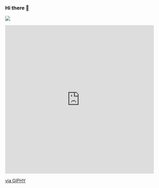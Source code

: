 ### Hi there 👋

![]([http://www.reactiongifs.us/wp-content/uploads/2013/10/nuh_uh_conan_obrien.gif](https://giphy.com/embed/xUOwGcu6wd0cXBj5n2))

<iframe src="https://giphy.com/embed/xUOwGcu6wd0cXBj5n2" width="480" height="480" frameBorder="0" class="giphy-embed" allowFullScreen></iframe><p><a href="https://giphy.com/gifs/kawaii-vaporwave-seapunk-xUOwGcu6wd0cXBj5n2">via GIPHY</a></p>

<!--

- 🔭 I’m currently working on ...
- 🌱 I’m currently learning ...
- 👯 I’m looking to collaborate on ...
- 🤔 I’m looking for help with ...
- 💬 Ask me about ...
- 📫 How to reach me: ...
- 😄 Pronouns: ...
- ⚡ Fun fact: ...
-->

